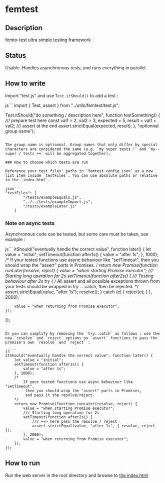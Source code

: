 # femtest

## Description

femto-test ultra simple testing framework

## Status

Usable. Handles asynchronous tests, and runs everything in parallel.

## How to write

Import "test.js" and use `Test.itShould()` to add a test :

js```
import { Test, assert } from "../utils/femtest/test.js";

Test.itShould("do something / description here", function testSomething() {
    /// prepare test here
    const val1 = 2, val2 = 3, expected = 5, result = val1 + val2;
    /// assert at the end
    assert.strictEqual(expected, result);
},
"optionnal group name");
```

The group name is optionnal. Group names that only differ by special characters are considered the same (e.g. `my super tests !` and `my--super / tests ++` will be aggregated together).

### How to choose which tests are run

Reference your test files' paths in `femtest.config.json` as a new list item inside `testFiles`. You can use absolute paths or relative to the `index.html`.

json```
"testFiles": [
        "/tests/exampleEquals.js",
        "../../tests/exampleImport.js",
        "/tests/exampleLater.js"
    ]
```

### Note on async tests

Asynchronous code can be tested, but some care must be taken, see example :

js```
itShould("eventually handle the correct value", function later() {
    let value = "initial";
    setTimeout(function after1s() {
        value = "after 1s";
    }, 1000);
    /*
        If your tested functions use async behaviour like "setTimeout",
         then you should wrap the "assert" parts in Promises.
    */
    return new Promise(function runLater(resolve, reject) {
        value = "when starting Promise executor";
        /// Starting long operation for 2s
        setTimeout(function after2s() {
            /// Testing behaviour after 2s
            try {
                /*
                    All assert and all possible exceptions thrown from your tests
                     should be wrapped in try ... catch, then be rejected.
                */
                assert.strictEqual(value, "after 1s");
                resolve();
            } catch (e) {
                reject(e);
            }
        }, 2000);

        value = "when returning from Promise executor";
    });
});
```

Or you can simplify by removing the `try..catch` as follows : use the new `resolve` and `reject` options on `assert` functions to pass the promise's own `resolve` and `reject` :

js```
itShould("eventually handle the correct value", function later() {
    let value = "initial";
    setTimeout(function after1s() {
        value = "after 1s";
    }, 1000);
    /*
        If your tested functions use async behaviour like "setTimeout",
         then you should wrap the "assert" parts in Promises,
         and pass it the resolve/reject.
    */
    return new Promise(function runLater(resolve, reject) {
        value = "when starting Promise executor";
        /// Starting long operation for 2s
        setTimeout(function after2s() {
            /// ==> here pass the resolve / reject
            assert.strictEqual(value, "after 1s", { resolve, reject });
        }, 2000);
        value = "when returning from Promise executor";
    });
});
```

## How to run

Run the web server in the root directory and browse to [the index.html](http://0.0.0.0:8000/utils/femtest/index.html)
